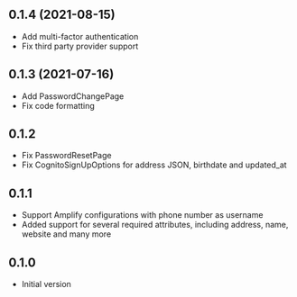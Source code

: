 ## 0.1.4 (2021-08-15)

- Add multi-factor authentication
- Fix third party provider support

## 0.1.3 (2021-07-16)

- Add PasswordChangePage
- Fix code formatting

## 0.1.2

- Fix PasswordResetPage
- Fix CognitoSignUpOptions for address JSON, birthdate and updated_at

## 0.1.1

- Support Amplify configurations with phone number as username
- Added support for several required attributes, including address, name, website and many more

## 0.1.0

- Initial version
